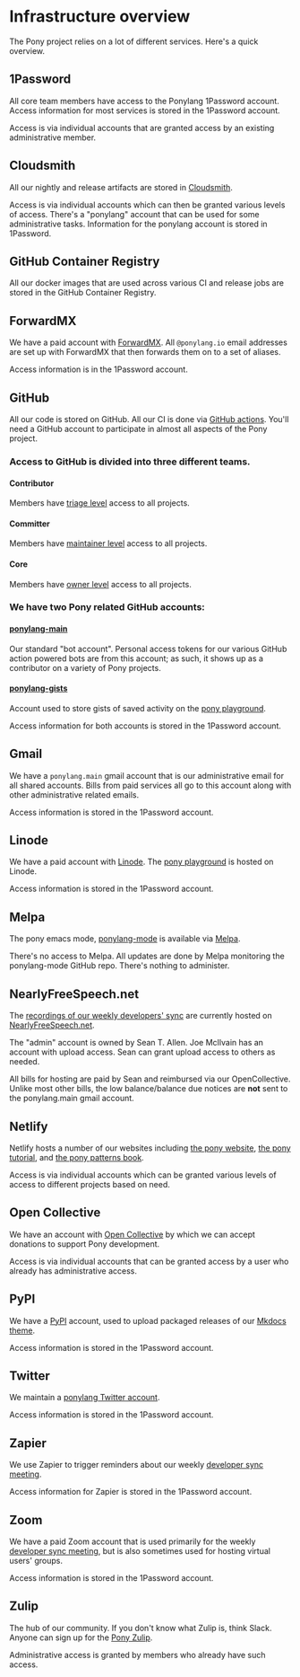 # Infrastructure overview

The Pony project relies on a lot of different services. Here's a quick overview.

## 1Password

All core team members have access to the Ponylang 1Password account. Access information for most services is stored in the 1Password account.

Access is via individual accounts that are granted access by an existing administrative member.

## Cloudsmith

All our nightly and release artifacts are stored in [Cloudsmith](https://cloudsmith.io/).

Access is via individual accounts which can then be granted various levels of access. There's a "ponylang" account that can be used for some administrative tasks. Information for the ponylang account is stored in 1Password.

## GitHub Container Registry

All our docker images that are used across various CI and release jobs are stored in the GitHub Container Registry.

## ForwardMX

We have a paid account with [ForwardMX](https://forwardmx.io/). All `@ponylang.io` email addresses are set up with ForwardMX that then forwards them on to a set of aliases.

Access information is in the 1Password account.

## GitHub

All our code is stored on GitHub. All our CI is done via [GitHub actions](https://github.com/features/actions). You'll need a GitHub account to participate in almost all aspects of the Pony project.

### Access to GitHub is divided into three different teams.

#### Contributor

Members have [triage level](https://docs.github.com/en/github/setting-up-and-managing-organizations-and-teams/repository-permission-levels-for-an-organization#permission-levels-for-repositories-owned-by-an-organization) access to all projects.

#### Committer

Members have [maintainer level](https://docs.github.com/en/github/setting-up-and-managing-organizations-and-teams/repository-permission-levels-for-an-organization#permission-levels-for-repositories-owned-by-an-organization) access to all projects.

#### Core

Members have [owner level](https://docs.github.com/en/github/setting-up-and-managing-organizations-and-teams/repository-permission-levels-for-an-organization#permission-levels-for-repositories-owned-by-an-organization) access to all projects.

### We have two Pony related GitHub accounts:

#### [ponylang-main](https://github.com/ponylang-main)

Our standard "bot account". Personal access tokens for our various GitHub action powered bots are from this account; as such, it shows up as a contributor on a variety of Pony projects.

#### [ponylang-gists](https://github.com/ponylang-gists)

Account used to store gists of saved activity on the [pony playground](https://playground.ponylang.io).

Access information for both accounts is stored in the 1Password account.

## Gmail

We have a `ponylang.main` gmail account that is our administrative email for all shared accounts. Bills from paid services all go to this account along with other administrative related emails.

Access information is stored in the 1Password account.

## Linode

We have a paid account with [Linode](https://www.linode.com/). The [pony playground](https://playground.ponylang.io) is hosted on Linode.

Access information is stored in the 1Password account.

## Melpa

The pony emacs mode, [ponylang-mode](https://github.com/ponylang/ponylang-mode) is available via [Melpa](https://melpa.org/).

There's no access to Melpa. All updates are done by Melpa monitoring the ponylang-mode GitHub repo. There's nothing to administer.

## NearlyFreeSpeech.net

The [recordings of our weekly developers' sync](https://sync-recordings.ponylang.io/r/) are currently hosted on [NearlyFreeSpeech.net](https://nearlyfreespeech.net/).

The "admin" account is owned by Sean T. Allen. Joe McIlvain has an account with upload access. Sean can grant upload access to others as needed.

All bills for hosting are paid by Sean and reimbursed via our OpenCollective. Unlike most other bills, the low balance/balance due notices are **not** sent to the ponylang.main gmail account.

## Netlify

Netlify hosts a number of our websites including [the pony website](https://ponylang.io), [the pony tutorial](https://tutorial.ponylang.io), and [the pony patterns book](https://patterns.ponylang.io).

Access is via individual accounts which can be granted various levels of access to different projects based on need.

## Open Collective

We have an account with [Open Collective](https://opencollective.com/ponyc) by which we can accept donations to support Pony development.

Access is via individual accounts that can be granted access by a user who already has administrative access.

## PyPI

We have a [PyPI](https://pypi.org) account, used to upload packaged releases of our [Mkdocs theme](https://github.com/ponylang/mkdocs-theme).

Access information is stored in the 1Password account.

## Twitter

We maintain a [ponylang Twitter account](https://twitter.com/ponylang).

Access information is stored in the 1Password account.

## Zapier

We use Zapier to trigger reminders about our weekly [developer sync meeting](sync.md).

Access information for Zapier is stored in the 1Password account.

## Zoom

We have a paid Zoom account that is used primarily for the weekly [developer sync meeting](sync.md), but is also sometimes used for hosting virtual users' groups.

Access information is stored in the 1Password account.

## Zulip

The hub of our community. If you don't know what Zulip is, think Slack. Anyone can sign up for the [Pony Zulip](https://ponylang.zulipchat.com/#).

Administrative access is granted by members who already have such access.

